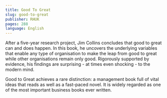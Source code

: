 ```yaml
---
title: Good To Great
slug: good-to-great
publisher: RHUK
pages: 288
language: English
---
```


After a five-year research project, Jim Collins concludes that good to great can and does happen. In this book, he uncovers the underlying variables that enable any type of organisation to make the leap from good to great while other organisations remain only good. Rigorously supported by evidence, his findings are surprising - at times even shocking - to the modern mind.

Good to Great achieves a rare distinction: a management book full of vital ideas that reads as well as a fast-paced novel. It is widely regarded as one of the most important business books ever written.
